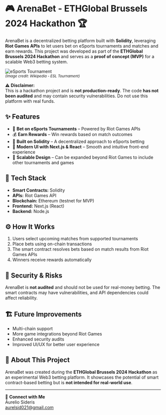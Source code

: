 # 🎮 ArenaBet - ETHGlobal Brussels 2024 Hackathon 🏆  

ArenaBet is a decentralized betting platform built with **Solidity**, leveraging **Riot Games APIs** to let users bet on eSports tournaments and matches and earn rewards. This project was developed as part of the **ETHGlobal Brussels 2024 Hackathon** and serves as a **proof of concept (MVP)** for a scalable Web3 betting system.  

![eSports Tournament](https://static.vecteezy.com/system/resources/thumbnails/038/957/874/small/ai-generated-futuristic-esport-background-for-gaming-live-streaming-esport-game-tournament-competition-neon-banner-photo.jpeg)  
<sub>*(Image credit: Wikipedia - ESL Tournament)*</sub>  

⚠️ **Disclaimer:**  
This is a hackathon project and is **not production-ready**. The code **has not been audited** and may contain security vulnerabilities. Do not use this platform with real funds.  

## ✨ Features  
- 🏅 **Bet on eSports Tournaments** – Powered by Riot Games APIs  
- 💰 **Earn Rewards** – Win rewards based on match outcomes  
- 🔗 **Built on Solidity** – A decentralized approach to eSports betting  
- 🎨 **Modern UI with Next.js & React** – Smooth and intuitive front-end experience  
- 🚀 **Scalable Design** – Can be expanded beyond Riot Games to include other tournaments and games  

## 📌 Tech Stack  
- **Smart Contracts:** Solidity  
- **APIs:** Riot Games API  
- **Blockchain:** Ethereum (testnet for MVP)  
- **Frontend:** Next.js (React)  
- **Backend:** Node.js  

## ⚙️ How It Works  
1. Users select upcoming matches from supported tournaments  
2. Place bets using on-chain transactions  
3. The smart contract resolves bets based on match results from Riot Games APIs  
4. Winners receive rewards automatically  

## 🛑 Security & Risks  
ArenaBet is **not audited** and should not be used for real-money betting. The smart contracts may have vulnerabilities, and API dependencies could affect reliability.  

## 🏗 Future Improvements  
- Multi-chain support  
- More game integrations beyond Riot Games  
- Enhanced security audits  
- Improved UI/UX for better user experience  

## 🎯 About This Project  
ArenaBet was created during the **ETHGlobal Brussels 2024 Hackathon** as an experimental Web3 betting platform. It showcases the potential of smart contract-based betting but is **not intended for real-world use**.  

---

🔗 **Connect with Me**  
Aurelio Sideris  
aurelsid021@gmail.com
